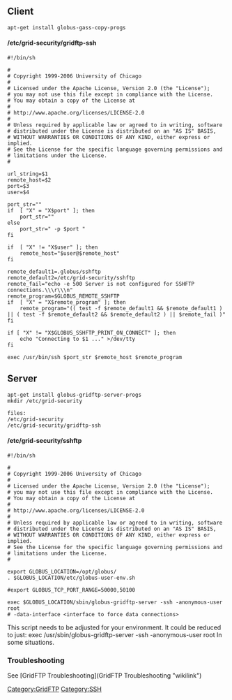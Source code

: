 Client
------

`apt-get install globus-gass-copy-progs`

#### /etc/grid-security/gridftp-ssh

    #!/bin/sh

    # 
    # Copyright 1999-2006 University of Chicago
    # 
    # Licensed under the Apache License, Version 2.0 (the "License");
    # you may not use this file except in compliance with the License.
    # You may obtain a copy of the License at
    # 
    # http://www.apache.org/licenses/LICENSE-2.0
    # 
    # Unless required by applicable law or agreed to in writing, software
    # distributed under the License is distributed on an "AS IS" BASIS,
    # WITHOUT WARRANTIES OR CONDITIONS OF ANY KIND, either express or implied.
    # See the License for the specific language governing permissions and
    # limitations under the License.
    # 

    url_string=$1
    remote_host=$2
    port=$3
    user=$4

    port_str=""
    if  [ "X" = "X$port" ]; then
        port_str=""
    else
        port_str=" -p $port "
    fi

    if  [ "X" != "X$user" ]; then
        remote_host="$user@$remote_host"
    fi

    remote_default1=.globus/sshftp
    remote_default2=/etc/grid-security/sshftp
    remote_fail="echo -e 500 Server is not configured for SSHFTP connections.\\\r\\\n"
    remote_program=$GLOBUS_REMOTE_SSHFTP
    if  [ "X" = "X$remote_program" ]; then
        remote_program="(( test -f $remote_default1 && $remote_default1 ) || ( test -f $remote_default2 && $remote_default2 ) || $remote_fail )"
    fi

    if [ "X" != "X$GLOBUS_SSHFTP_PRINT_ON_CONNECT" ]; then
        echo "Connecting to $1 ..." >/dev/tty
    fi

    exec /usr/bin/ssh $port_str $remote_host $remote_program

Server
------

`apt-get install globus-gridftp-server-progs`\
`mkdir /etc/grid-security `

    files:
    /etc/grid-security 
    /etc/grid-security/gridftp-ssh

#### /etc/grid-security/sshftp

    #!/bin/sh

    # 
    # Copyright 1999-2006 University of Chicago
    # 
    # Licensed under the Apache License, Version 2.0 (the "License");
    # you may not use this file except in compliance with the License.
    # You may obtain a copy of the License at
    # 
    # http://www.apache.org/licenses/LICENSE-2.0
    # 
    # Unless required by applicable law or agreed to in writing, software
    # distributed under the License is distributed on an "AS IS" BASIS,
    # WITHOUT WARRANTIES OR CONDITIONS OF ANY KIND, either express or implied.
    # See the License for the specific language governing permissions and
    # limitations under the License.
    # 

    export GLOBUS_LOCATION=/opt/globus/
    . $GLOBUS_LOCATION/etc/globus-user-env.sh

    #export GLOBUS_TCP_PORT_RANGE=50000,50100

    exec $GLOBUS_LOCATION/sbin/globus-gridftp-server -ssh -anonymous-user root
    # -data-interface <interface to force data connections>

This script needs to be adjusted for your environment. It could be
reduced to just: exec /usr/sbin/globus-gridftp-server -ssh
-anonymous-user root In some situations.

### Troubleshooting

See [GridFTP Troubleshooting](GridFTP Troubleshooting "wikilink")

<Category:GridFTP> <Category:SSH>
